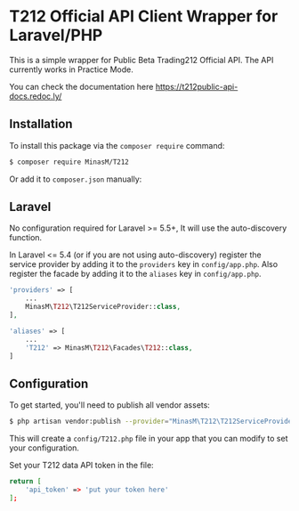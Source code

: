 # T212 Official API Client Wrapper for Laravel/PHP



This is a simple wrapper for Public Beta Trading212 Official API. The API currently works in Practice Mode.

You can check the documentation here https://t212public-api-docs.redoc.ly/

## Installation
To install this package via the `composer require` command:

```bash
$ composer require MinasM/T212
```
Or add it to `composer.json` manually:



## Laravel
No configuration required for Laravel >= 5.5+, It will use the auto-discovery function.

In Laravel <= 5.4 (or if you are not using auto-discovery) register the service provider by adding it to the `providers` key in `config/app.php`. Also register the facade by adding it to the `aliases` key in `config/app.php`.

```php
'providers' => [
    ...
    MinasM\T212\T212ServiceProvider::class,
],

'aliases' => [
    ...
    'T212' => MinasM\T212\Facades\T212::class,
]
```
## Configuration

To get started, you'll need to publish all vendor assets:

```bash
$ php artisan vendor:publish --provider="MinasM\T212\T212ServiceProvider"
```

This will create a `config/T212.php` file in your app that you can modify to set your configuration.

Set your T212  data API token in the file:

```bash
return [
    'api_token' => 'put your token here'
];
```





